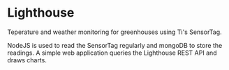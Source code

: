 Lighthouse
==========

Teperature and weather monitoring for greenhouses using Ti's SensorTag.

NodeJS is used to read the SensorTag regularly and mongoDB to store the
readings. A simple web application queries the Lighthouse REST API and draws
charts.
